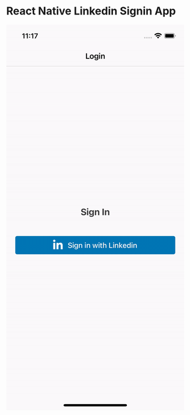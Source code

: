 # React Native Linkedin Signin App

![linkedin-firebase-sign-in](./assets/linkedin-firebase-sign-in.gif)
